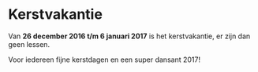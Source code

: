 # Kerstvakantie
Van **26 december 2016 t/m 6 januari 2017** is het kerstvakantie, er zijn dan geen lessen.

Voor iedereen fijne kerstdagen en een super dansant 2017!
